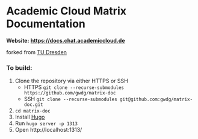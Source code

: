 # Academic Cloud Matrix Documentation

**Website:** **https://docs.chat.academiccloud.de**

forked from [TU Dresden](https://github.com/matrix-tu-dresden-de/Dokumentation)

### To build:
1. Clone the repository via either HTTPS or SSH
    * HTTPS `git clone --recurse-submodules https://github.com/gwdg/matrix-doc`
    * SSH `git clone --recurse-submodules git@github.com:gwdg/matrix-doc.git`
1. `cd matrix-doc`
1. Install [Hugo](https://gohugo.io/getting-started/installing)
1. Run `hugo server -p 1313`
1. Open http://localhost:1313/
